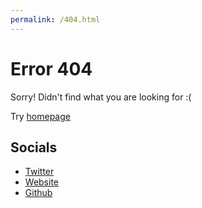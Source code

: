```yaml
---
permalink: /404.html
---
```


# Error 404
Sorry! Didn't find what you are looking for :( 

Try [homepage](/)

## Socials
- [Twitter](https://twitter.com/babacarcissedia)
- [Website](http://babacar-cisse-dia.com)
- [Github](https://github.com/bcdbuddy)
